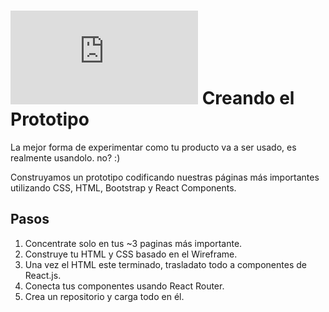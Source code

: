 # ![alt text](https://assets.breatheco.de/apis/img/images.php?blob&random&cat=icon&tags=breathecode,32)  Creando el Prototipo

La mejor forma de experimentar como tu producto va a ser usado, es realmente usandolo. no? :)

Construyamos un prototipo codificando nuestras páginas más importantes utilizando CSS, HTML, Bootstrap y React Components.

## Pasos
1. Concentrate solo en tus ~3 paginas más importante.
2. Construye tu HTML y CSS basado en el Wireframe.
3. Una vez el HTML este terminado, trasladato todo a componentes de React.js.
4. Conecta tus componentes usando React Router.
5. Crea un repositorio y carga todo en él.